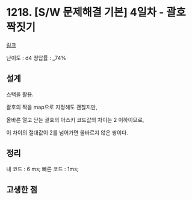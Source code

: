 # 1218. [S/W 문제해결 기본] 4일차 - 괄호 짝짓기

[링크](https://swexpertacademy.com/main/code/problem/problemDetail.do?contestProbId=AV14eWb6AAkCFAYD&categoryId=AV14eWb6AAkCFAYD&categoryType=CODE)

난이도 : d4
정답률 : \_74%

## 설계

스택을 활용.

괄호의 짝을 map으로 지정해도 괜찮지만,

올바른 열고 닫는 괄호의 아스키 코드값의 차이는 2 이하이므로,

이 차이의 절대값이 2를 넘어가면 올바르지 않은 쌍이다.

## 정리

내 코드 : 6 ms;
빠른 코드 : 1ms;

## 고생한 점
